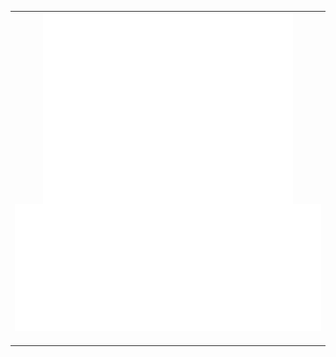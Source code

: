 <table>
  <tr>
    <td colspan="2" align="center">
      <img align="center" src="/github-metrics.svg" alt="Metrics" width="400">
      <img src="https://github.com/lowlighter/metrics/blob/examples/metrics.plugin.isocalendar.svg" alt=""></img>
      <img width="900" height="1" alt="">
    </td>
  </tr>
</table>
